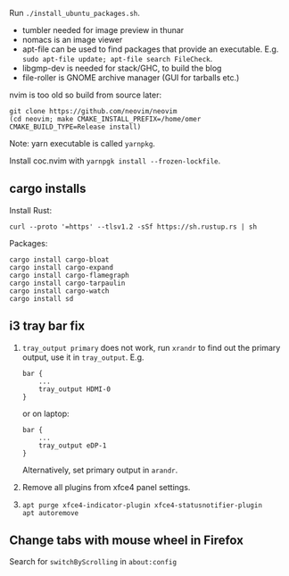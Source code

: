 Run `./install_ubuntu_packages.sh`.

- tumbler needed for image preview in thunar
- nomacs is an image viewer
- apt-file can be used to find packages that provide an executable. E.g. `sudo
  apt-file update; apt-file search FileCheck`.
- libgmp-dev is needed for stack/GHC, to build the blog
- file-roller is GNOME archive manager (GUI for tarballs etc.)

nvim is too old so build from source later:

```
git clone https://github.com/neovim/neovim
(cd neovim; make CMAKE_INSTALL_PREFIX=/home/omer CMAKE_BUILD_TYPE=Release install)
```

Note: yarn executable is called `yarnpkg`.

Install coc.nvim with `yarnpgk install --frozen-lockfile`.

## cargo installs

Install Rust:

```
curl --proto '=https' --tlsv1.2 -sSf https://sh.rustup.rs | sh
```

Packages:

```
cargo install cargo-bloat
cargo install cargo-expand
cargo install cargo-flamegraph
cargo install cargo-tarpaulin
cargo install cargo-watch
cargo install sd
```

## i3 tray bar fix


1. `tray_output primary` does not work, run `xrandr` to find out the primary
   output, use it in `tray_output`. E.g.

   ```
   bar {
       ...
       tray_output HDMI-0
   }
   ```

   or on laptop:

   ```
   bar {
       ...
       tray_output eDP-1
   }
   ```

   Alternatively, set primary output in `arandr`.

2. Remove all plugins from xfce4 panel settings.

3. ```
   apt purge xfce4-indicator-plugin xfce4-statusnotifier-plugin
   apt autoremove
   ```

## Change tabs with mouse wheel in Firefox

Search for `switchByScrolling` in `about:config`
